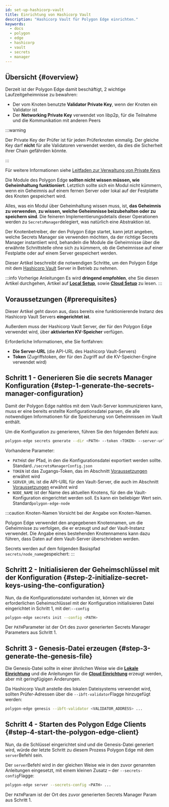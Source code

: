 ```yaml
---
id: set-up-hashicorp-vault
title: Einrichtung von Hashicorp Vault
description: "Hashicorp Vault für Polygon Edge einrichten."
keywords:
  - docs
  - polygon
  - edge
  - hashicorp
  - vault
  - secrets
  - manager
---
```


## Übersicht {#overview}

Derzeit ist der Polygon Edge damit beschäftigt, 2 wichtige Laufzeitgeheimnisse zu bewahren:
* Der vom Knoten benutzte **Validator Private Key**, wenn der Knoten ein Validator ist
* Der **Networking Private Key** verwendet von libp2p, für die Teilnahme und die Kommunikation mit anderen Peers

:::warning

Der Private Key der Prüfer ist für jeden Prüferknoten einmalig. Der gleiche Key darf <b>nicht</b> für alle Validatoren verwendet werden, da dies die Sicherheit ihrer Chain gefährden könnte.

:::

Für weitere Informationen siehe [Leitfaden zur Verwaltung von Private Keys](/docs/edge/configuration/manage-private-keys)

Die Module des Polygon Edge **sollten nicht wissen müssen, wie Geheimhaltung funktioniert**. Letztlich sollte sich ein Modul nicht kümmern, wenn ein Geheimnis auf einem fernen Server oder lokal auf der Festplatte des Knoten gespeichert wird.

Alles, was ein Modul über Geheimhaltung wissen muss, ist, **das Geheimnis zu verwenden**, **zu wissen, welche Geheimnisse beizubehalten oder zu speichern sind**. Die feineren Implementierungsdetails dieser Operationen werden zu `SecretsManager`delegiert, was natürlich eine Abstraktion ist.

Der Knotenbetreiber, der den Polygon Edge startet, kann jetzt angeben, welche Secrets Manager sie verwenden möchten, da der richtige Secrets Manager instantiiert wird, behandeln die Module die Geheimnisse über die erwähnte Schnittstelle ohne sich zu kümmern, ob die Geheimnisse auf einer Festplatte oder auf einem Server gespeichert werden.

Dieser Artikel beschreibt die notwendigen Schritte, um den Polygon Edge mit dem [Hashicorp Vault](https://www.vaultproject.io/) Server in Betrieb zu nehmen.

:::info Vorherige Anleitungen
Es wird **dringend empfohlen**, ehe Sie diesen Artikel durchgehen, Artikel auf [**Local Setup**](/docs/edge/get-started/set-up-ibft-locally), sowie [**Cloud Setup**](/docs/edge/get-started/set-up-ibft-on-the-cloud) zu lesen.
:::


## Voraussetzungen {#prerequisites}

Dieser Artikel geht davon aus, dass bereits eine funktionierende Instanz des Hashicorp Vault Servers **eingerichtet ist**.

Außerdem muss der Hashicorp Vault Server, der für den Polygon Edge verwendet wird, über **aktivierten KV-Speicher** verfügen.

Erforderliche Informationen, ehe Sie fortfahren:
* **Die Server-URL** (die API-URL des Hashicorp Vault-Servers)
* **Token** (Zugriffstoken, der für den Zugriff auf die KV-Speicher-Engine verwendet wird)

## Schritt 1 - Generieren Sie die secrets Manager Konfiguration {#step-1-generate-the-secrets-manager-configuration}

Damit der Polygon Edge nahtlos mit dem Vault-Server kommunizieren kann, muss er eine bereits erstellte Konfigurationsdatei parsen, die alle
notwendigen Informationen für die Speicherung von Geheimnissen im Vault enthält.

Um die Konfiguration zu generieren, führen Sie den folgenden Befehl aus:

```bash
polygon-edge secrets generate --dir <PATH> --token <TOKEN> --server-url <SERVER_URL> --name <NODE_NAME>
```

Vorhandene Parameter:
* `PATH`ist der Pfad, in den die Konfigurationsdatei exportiert werden sollte. Standard`./secretsManagerConfig.json`
* `TOKEN` ist das Zugangs-Token, das im Abschnitt [Voraussetzungen](/docs/edge/configuration/secret-managers/set-up-hashicorp-vault#prerequisites) erwähnt wird
* `SERVER_URL` ist die API-URL für den Vault-Server, die auch im Abschnitt [Voraussetzungen](/docs/edge/configuration/secret-managers/set-up-hashicorp-vault#prerequisites) erwähnt wird
* `NODE_NAME` ist der Name des aktuellen Knotens, für den die Vault-Konfiguration eingerichtet werden soll. Es kann ein beliebiger Wert sein. Standard`polygon-edge-node`

:::caution Knoten-Namen
Vorsicht bei der Angabe von Knoten-Namen.

Polygon Edge verwendet den angegebenen Knotennamen, um die Geheimnisse zu verfolgen, die er erzeugt und auf der Vault-Instanz verwendet. Die Angabe eines bestehenden Knotennamens kann dazu führen, dass Daten auf dem Vault-Server überschrieben werden.

Secrets werden auf dem folgenden Basispfad `secrets/node_name`gespeichert:
:::

## Schritt 2 - Initialisieren der Geheimschlüssel mit der Konfiguration {#step-2-initialize-secret-keys-using-the-configuration}

Nun, da die Konfigurationsdatei vorhanden ist, können wir die erforderlichen Geheimschlüssel mit der Konfiguration initialisieren Datei eingerichtet in Schritt 1, mit der:`--config`

```bash
polygon-edge secrets init --config <PATH>
```

Der `PATH`Parameter ist der Ort des zuvor generierten Secrets Manager Parameters aus Schritt 1.

## Schritt 3 - Genesis-Datei erzeugen {#step-3-generate-the-genesis-file}

Die Genesis-Datei sollte in einer ähnlichen Weise wie die [**Lokale Einrichtung**](/docs/edge/get-started/set-up-ibft-locally) und die Anleitungen für die [**Cloud Einrichtung**](/docs/edge/get-started/set-up-ibft-on-the-cloud) erzeugt werden, aber mit geringfügigen Änderungen.

Da Hashicorp Vault anstelle des lokalen Dateisystems verwendet wird, sollten Prüfer-Adressen über die `--ibft-validator`Flagge hinzugefügt werden:
```bash
polygon-edge genesis --ibft-validator <VALIDATOR_ADDRESS> ...
```

## Schritt 4 - Starten des Polygon Edge Clients {#step-4-start-the-polygon-edge-client}

Nun, da die Schlüssel eingerichtet sind und die Genesis-Datei generiert wird, würde der letzte Schritt zu diesem Prozess Polygon Edge mit dem `server`Befehl sein.

Der `server`Befehl wird in der gleichen Weise wie in den zuvor genannten Anleitungen eingesetzt, mit einem kleinen Zusatz – der `--secrets-config`Flagge:
```bash
polygon-edge server --secrets-config <PATH> ...
```

Der `PATH`Param ist der Ort des zuvor generierten Secrets Manager Param aus Schritt 1.